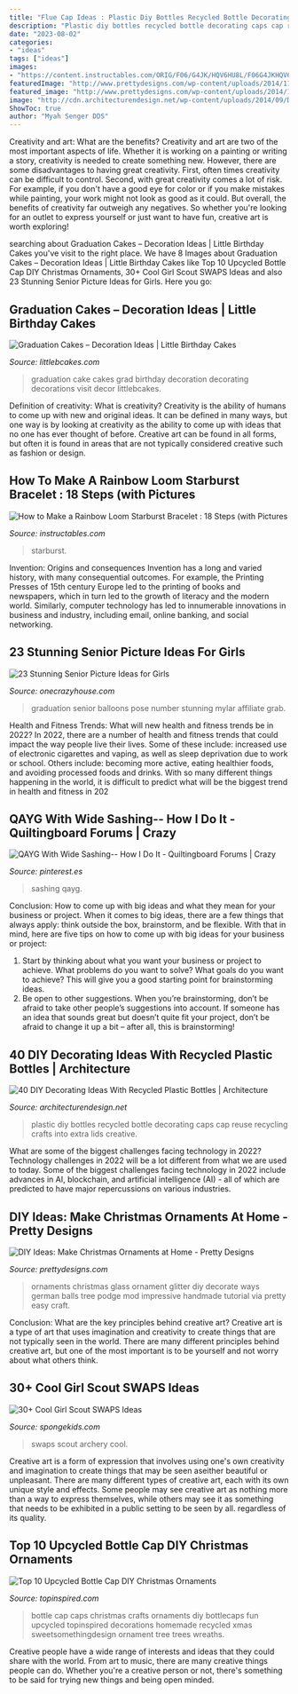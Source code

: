 ```yaml
---
title: "Flue Cap Ideas : Plastic Diy Bottles Recycled Bottle Decorating Caps Cap Reuse Recycling Crafts Into Extra Lids Creative"
description: "Plastic diy bottles recycled bottle decorating caps cap reuse recycling crafts into extra lids creative"
date: "2023-08-02"
categories:
- "ideas"
tags: ["ideas"]
images:
- "https://content.instructables.com/ORIG/F06/G4JK/HQV6HU8L/F06G4JKHQV6HU8L.jpg?frame=1&amp;width=2100"
featuredImage: "http://www.prettydesigns.com/wp-content/uploads/2014/11/Glitter-Ornament.jpg"
featured_image: "http://www.prettydesigns.com/wp-content/uploads/2014/11/Glitter-Ornament.jpg"
image: "http://cdn.architecturendesign.net/wp-content/uploads/2014/09/DIY-Plastic-Bottles-ideas-15.jpg"
ShowToc: true
author: "Myah Senger DDS"
---
```



Creativity and art: What are the benefits?
Creativity and art are two of the most important aspects of life. Whether it is working on a painting or writing a story, creativity is needed to create something new. However, there are some disadvantages to having great creativity. First, often times creativity can be difficult to control. Second, with great creativity comes a lot of risk. For example, if you don't have a good eye for color or if you make mistakes while painting, your work might not look as good as it could. But overall, the benefits of creativity far outweigh any negatives. So whether you're looking for an outlet to express yourself or just want to have fun, creative art is worth exploring!

	

		
searching about Graduation Cakes – Decoration Ideas | Little Birthday Cakes you've visit to the right place. We have 8 Images about Graduation Cakes – Decoration Ideas | Little Birthday Cakes like Top 10 Upcycled Bottle Cap DIY Christmas Ornaments, 30+ Cool Girl Scout SWAPS Ideas and also 23 Stunning Senior Picture Ideas for Girls. Here you go:
		
    
## Graduation Cakes – Decoration Ideas | Little Birthday Cakes

<img loading=lazy src="https://www.littlebcakes.com/wp-content/uploads/2013/08/Graduation-Cake-Images.jpg" onerror="this.onerror=null;this.src='https://tse4.mm.bing.net/th?id=OIP.yDS-yp1KfQP4wkGKhZ3-IgHaJ4&amp;pid=15.1';" alt="Graduation Cakes – Decoration Ideas | Little Birthday Cakes">

_Source: littlebcakes.com_

>graduation cake cakes grad birthday decoration decorating decorations visit decor littlebcakes. 

	

Definition of creativity: What is creativity?
Creativity is the ability of humans to come up with new and original ideas. It can be defined in many ways, but one way is by looking at creativity as the ability to come up with ideas that no one has ever thought of before. Creative art can be found in all forms, but often it is found in areas that are not typically considered creative such as fashion or design.

    
## How To Make A Rainbow Loom Starburst Bracelet : 18 Steps (with Pictures

<img loading=lazy src="https://content.instructables.com/ORIG/F06/G4JK/HQV6HU8L/F06G4JKHQV6HU8L.jpg?frame=1&amp;width=2100" onerror="this.onerror=null;this.src='https://tse1.mm.bing.net/th?id=OIP.bKZ5Ct4vVweDKl7cBzH_8AHaJ4&amp;pid=15.1';" alt="How to Make a Rainbow Loom Starburst Bracelet : 18 Steps (with Pictures">

_Source: instructables.com_

>starburst. 

	

Invention: Origins and consequences
Invention has a long and varied history, with many consequential outcomes. For example, the Printing Presses of 15th century Europe led to the printing of books and newspapers, which in turn led to the growth of literacy and the modern world. Similarly, computer technology has led to innumerable innovations in business and industry, including email, online banking, and social networking.

    
## 23 Stunning Senior Picture Ideas For Girls

<img loading=lazy src="https://cdn.onecrazyhouse.com/wp-content/uploads/2016/08/graduation-year-balloons.jpg" onerror="this.onerror=null;this.src='https://tse3.mm.bing.net/th?id=OIP.GsYlh8brqS7vuw8jdkXRsAHaLH&amp;pid=15.1';" alt="23 Stunning Senior Picture Ideas for Girls">

_Source: onecrazyhouse.com_

>graduation senior balloons pose number stunning mylar affiliate grab. 

	

Health and Fitness Trends: What will new health and fitness trends be in 2022?
In 2022, there are a number of health and fitness trends that could impact the way people live their lives. Some of these include: increased use of electronic cigarettes and vaping, as well as sleep deprivation due to work or school. Others include: becoming more active, eating healthier foods, and avoiding processed foods and drinks. With so many different things happening in the world, it is difficult to predict what will be the biggest trend in health and fitness in 202
    
## QAYG With Wide Sashing-- How I Do It - Quiltingboard Forums | Crazy

<img loading=lazy src="https://i.pinimg.com/736x/ee/93/41/ee934169485b1f81f4a5eb7bbc491971.jpg" onerror="this.onerror=null;this.src='https://tse3.mm.bing.net/th?id=OIP.LqtP3PDzKnYf-0iDrygZXAHaJ4&amp;pid=15.1';" alt="QAYG With Wide Sashing-- How I Do It - Quiltingboard Forums | Crazy">

_Source: pinterest.es_

>sashing qayg. 

	

Conclusion: How to come up with big ideas and what they mean for your business or project.
When it comes to big ideas, there are a few things that always apply: think outside the box, brainstorm, and be flexible. With that in mind, here are five tips on how to come up with big ideas for your business or project: 
1. Start by thinking about what you want your business or project to achieve. What problems do you want to solve? What goals do you want to achieve? This will give you a good starting point for brainstorming ideas. 
2. Be open to other suggestions. When you’re brainstorming, don’t be afraid to take other people’s suggestions into account. If someone has an idea that sounds great but doesn’t quite fit your project, don’t be afraid to change it up a bit – after all, this is brainstorming! 

    
## 40 DIY Decorating Ideas With Recycled Plastic Bottles | Architecture

<img loading=lazy src="http://cdn.architecturendesign.net/wp-content/uploads/2014/09/DIY-Plastic-Bottles-ideas-15.jpg" onerror="this.onerror=null;this.src='https://tse1.mm.bing.net/th?id=OIP.VLLSbn_RTfpKedPy0x6R-gHaOm&amp;pid=15.1';" alt="40 DIY Decorating Ideas With Recycled Plastic Bottles | Architecture">

_Source: architecturendesign.net_

>plastic diy bottles recycled bottle decorating caps cap reuse recycling crafts into extra lids creative. 

	

What are some of the biggest challenges facing technology in 2022?
Technology challenges in 2022 will be a lot different from what we are used to today. Some of the biggest challenges facing technology in 2022 include advances in AI, blockchain, and artificial intelligence (AI) - all of which are predicted to have major repercussions on various industries.

    
## DIY Ideas: Make Christmas Ornaments At Home - Pretty Designs

<img loading=lazy src="http://www.prettydesigns.com/wp-content/uploads/2014/11/Glitter-Ornament.jpg" onerror="this.onerror=null;this.src='https://tse1.mm.bing.net/th?id=OIP.PP8Z5urxGd3l94gajVJ2kAHaKW&amp;pid=15.1';" alt="DIY Ideas: Make Christmas Ornaments at Home - Pretty Designs">

_Source: prettydesigns.com_

>ornaments christmas glass ornament glitter diy decorate ways german balls tree podge mod impressive handmade tutorial via pretty easy craft. 

	

Conclusion: What are the key principles behind creative art?
Creative art is a type of art that uses imagination and creativity to create things that are not typically seen in the world. There are many different principles behind creative art, but one of the most important is to be yourself and not worry about what others think.

    
## 30+ Cool Girl Scout SWAPS Ideas

<img loading=lazy src="http://spongekids.com/wp-content/uploads/2014/03/girl-scout-swaps-ideas/7-archery-set-girl-scout-swaps.jpg" onerror="this.onerror=null;this.src='https://tse2.mm.bing.net/th?id=OIP.2liiZ2F1dJ8qdnWJQH0XkwHaJ4&amp;pid=15.1';" alt="30+ Cool Girl Scout SWAPS Ideas">

_Source: spongekids.com_

>swaps scout archery cool. 

	

Creative art is a form of expression that involves using one's own creativity and imagination to create things that may be seen aseither beautiful or unpleasant. There are many different types of creative art, each with its own unique style and effects. Some people may see creative art as nothing more than a way to express themselves, while others may see it as something that needs to be exhibited in a public setting to be seen by all. regardless of its quality.

    
## Top 10 Upcycled Bottle Cap DIY Christmas Ornaments

<img loading=lazy src="https://www.topinspired.com/wp-content/uploads/2013/12/Fun-With-Bottlecaps.jpg" onerror="this.onerror=null;this.src='https://tse3.mm.bing.net/th?id=OIP.KfgXIL9acxql9otaptGlogHaLF&amp;pid=15.1';" alt="Top 10 Upcycled Bottle Cap DIY Christmas Ornaments">

_Source: topinspired.com_

>bottle cap caps christmas crafts ornaments diy bottlecaps fun upcycled topinspired decorations homemade recycled xmas sweetsomethingdesign ornament tree trees wreaths. 

	

Creative people have a wide range of interests and ideas that they could share with the world. From art to music, there are many creative things people can do. Whether you're a creative person or not, there's something to be said for trying new things and being open minded.

